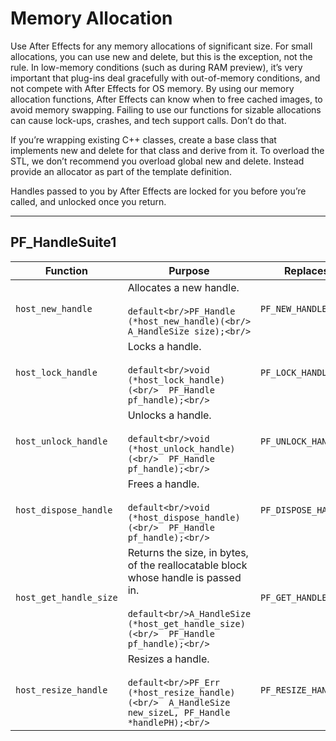 # Memory Allocation

Use After Effects for any memory allocations of significant size. For small allocations, you can use new and delete, but this is the exception, not the rule. In low-memory conditions (such as during RAM preview), it’s very important that plug-ins deal gracefully with out-of-memory conditions, and not compete with After Effects for OS memory. By using our memory allocation functions, After Effects can know when to free cached images, to avoid memory swapping. Failing to use our functions for sizable allocations can cause lock-ups, crashes, and tech support calls. Don’t do that.

If you’re wrapping existing C++ classes, create a base class that implements new and delete for that class and derive from it. To overload the STL, we don’t recommend you overload global new and delete. Instead provide an allocator as part of the template definition.

Handles passed to you by After Effects are locked for you before you’re called, and unlocked once you return.

---

## PF_HandleSuite1

| **Function**           | **Purpose**                                                                                                                                                                         | **Replaces**         |
|------------------------|-------------------------------------------------------------------------------------------------------------------------------------------------------------------------------------|----------------------|
| `host_new_handle`      | Allocates a new handle.<br/><br/>```default<br/>PF_Handle (*host_new_handle)(<br/>  A_HandleSize size);<br/>```                                                                     | `PF_NEW_HANDLE`      |
| `host_lock_handle`     | Locks a handle.<br/><br/>```default<br/>void (*host_lock_handle)(<br/>  PF_Handle pf_handle);<br/>```                                                                               | `PF_LOCK_HANDLE`     |
| `host_unlock_handle`   | Unlocks a handle.<br/><br/>```default<br/>void (*host_unlock_handle)(<br/>  PF_Handle pf_handle);<br/>```                                                                           | `PF_UNLOCK_HANDLE`   |
| `host_dispose_handle`  | Frees a handle.<br/><br/>```default<br/>void (*host_dispose_handle)(<br/>  PF_Handle pf_handle);<br/>```                                                                            | `PF_DISPOSE_HANDLE`  |
| `host_get_handle_size` | Returns the size, in bytes, of the reallocatable block whose handle is passed in.<br/><br/>```default<br/>A_HandleSize (*host_get_handle_size)(<br/>  PF_Handle pf_handle);<br/>``` | `PF_GET_HANDLE_SIZE` |
| `host_resize_handle`   | Resizes a handle.<br/><br/>```default<br/>PF_Err (*host_resize_handle)(<br/>  A_HandleSize new_sizeL, PF_Handle *handlePH);<br/>```                                                 | `PF_RESIZE_HANDLE`   |
